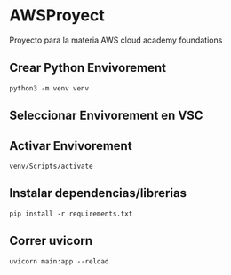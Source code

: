 # AWSProyect
Proyecto para la materia AWS cloud academy foundations

## Crear Python Envivorement
    python3 -m venv venv
## Seleccionar Envivorement en VSC
## Activar  Envivorement
    venv/Scripts/activate
## Instalar dependencias/librerias
    pip install -r requirements.txt 
## Correr uvicorn
    uvicorn main:app --reload

